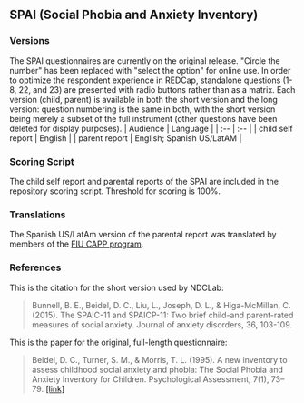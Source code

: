 ## SPAI (Social Phobia and Anxiety Inventory)

### Versions
The SPAI questionnaires are currently on the original release.  "Circle the number" has been replaced with "select the option" for online use. In order to optimize the respondent experience in REDCap, standalone questions (1-8, 22, and 23) are presented with radio buttons rather than as a matrix. Each version (child, parent) is available in both the short version and the long version: question numbering is the same in both, with the short version being merely a subset of the full instrument (other questions have been deleted for display purposes).
| Audience | Language |
| :--  | :--  |
| child self report | English  |
| parent report | English; Spanish US/LatAM |


### Scoring Script
The child self report and parental reports of the SPAI are included in the repository scoring script. Threshold for scoring is 100%.


### Translations
The Spanish US/LatAm version of the parental report was translated by members of the [FIU CAPP program](https://capp.fiu.edu/).


### References
This is the citation for the short version used by NDCLab:
> Bunnell, B. E., Beidel, D. C., Liu, L., Joseph, D. L., & Higa-McMillan, C. (2015). The SPAIC-11 and SPAICP-11: Two brief child-and parent-rated measures of social anxiety. Journal of anxiety disorders, 36, 103-109.

This is the paper for the original, full-length questionnaire:
> Beidel, D. C., Turner, S. M., & Morris, T. L. (1995). A new inventory to assess childhood social anxiety and phobia: The Social Phobia and Anxiety Inventory for Children. Psychological Assessment, 7(1), 73–79. [[link]](https://psycnet.apa.org/record/1995-27642-001)